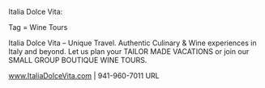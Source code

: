 Italia Dolce Vita:

Tag = Wine Tours

Italia Dolce Vita – Unique Travel.
Authentic Culinary & Wine experiences in Italy and beyond. Let us plan your TAILOR MADE VACATIONS or join our SMALL GROUP BOUTIQUE WINE TOURS. 

www.ItaliaDolceVita.com | 941-960-7011
URL